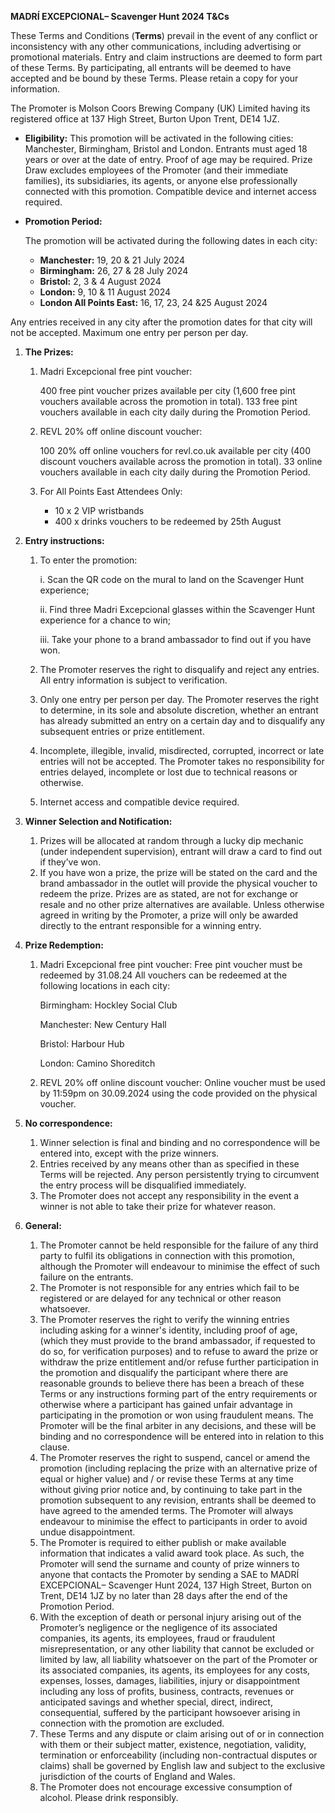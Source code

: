 ﻿**MADRÍ EXCEPCIONAL– Scavenger Hunt 2024 T&Cs**

These Terms and Conditions (**Terms**) prevail in the event of any conflict or inconsistency with any other communications, including advertising or promotional materials. Entry and claim instructions are deemed to form part of these Terms. By participating, all entrants will be deemed to have accepted and be bound by these Terms. Please retain a copy for your information.

The Promoter is Molson Coors Brewing Company (UK) Limited having its registered office at 137 High Street, Burton Upon Trent, DE14 1JZ.

- **Eligibility:** This promotion will be activated in the following cities: Manchester, Birmingham, Bristol and London. Entrants must aged 18 years or over at the date of entry. Proof of age may be required. Prize Draw excludes employees of the Promoter (and their immediate families), its subsidiaries, its agents, or anyone else professionally connected with this promotion. Compatible device and internet access required.

- **Promotion Period:**

  The promotion will be activated during the following dates in each city:

  - **Manchester:** 19, 20 & 21 July 2024
  - **Birmingham:** 26, 27 & 28 July 2024
  - **Bristol:** 2, 3 & 4 August 2024
  - **London:** 9, 10 & 11 August 2024
  - **London All Points East:** 16, 17, 23, 24 &25 August 2024

Any entries received in any city after the promotion dates for that city will not be accepted. Maximum one entry per person per day.

1. **The Prizes:**

   1. Madri Excepcional free pint voucher:

      400 free pint voucher prizes available per city (1,600 free pint vouchers available across the promotion in total). 133 free pint vouchers available in each city daily during the Promotion Period.

   2. REVL 20% off online discount voucher:

      100 20% off online vouchers for revl.co.uk available per city (400 discount vouchers available across the promotion in total). 33 online vouchers available in each city daily during the Promotion Period.

   3. For All Points East Attendees Only:

      - 10 x 2 VIP wristbands
      - 400 x drinks vouchers to be redeemed by 25th August

2. **Entry instructions:**

   1. To enter the promotion:

      i. Scan the QR code on the mural to land on the Scavenger Hunt experience;

      ii. Find three Madri Excepcional glasses within the Scavenger Hunt experience for a chance to win;

      iii. Take your phone to a brand ambassador to find out if you have won.

   2. The Promoter reserves the right to disqualify and reject any entries. All entry information is subject to verification.
   3. Only one entry per person per day. The Promoter reserves the right to determine, in its sole and absolute discretion, whether an entrant has already submitted an entry on a certain day and to disqualify any subsequent entries or prize entitlement.
   4. Incomplete, illegible, invalid, misdirected, corrupted, incorrect or late entries will not be accepted. The Promoter takes no responsibility for entries delayed, incomplete or lost due to technical reasons or otherwise.
   5. Internet access and compatible device required.

3. **Winner Selection and Notification:**

   1. Prizes will be allocated at random through a lucky dip mechanic (under independent supervision), entrant will draw a card to find out if they’ve won.
   2. If you have won a prize, the prize will be stated on the card and the brand ambassador in the outlet will provide the physical voucher to redeem the prize. Prizes are as stated, are not for exchange or resale and no other prize alternatives are available. Unless otherwise agreed in writing by the Promoter, a prize will only be awarded directly to the entrant responsible for a winning entry.

4. **Prize Redemption:**

   1. Madri Excepcional free pint voucher: Free pint voucher must be redeemed by 31.08.24 All vouchers can be redeemed at the following locations in each city:

      Birmingham: Hockley Social Club

      Manchester: New Century Hall

      Bristol: Harbour Hub

      London: Camino Shoreditch

   2. REVL 20% off online discount voucher: Online voucher must be used by 11:59pm on 30.09.2024 using the code provided on the physical voucher.

5. **No correspondence:**

   1. Winner selection is final and binding and no correspondence will be entered into, except with the prize winners.
   2. Entries received by any means other than as specified in these Terms will be rejected. Any person persistently trying to circumvent the entry process will be disqualified immediately.
   3. The Promoter does not accept any responsibility in the event a winner is not able to take their prize for whatever reason.

6. **General:**

   1. The Promoter cannot be held responsible for the failure of any third party to fulfil its obligations in connection with this promotion, although the Promoter will endeavour to minimise the effect of such failure on the entrants.
   2. The Promoter is not responsible for any entries which fail to be registered or are delayed for any technical or other reason whatsoever.
   3. The Promoter reserves the right to verify the winning entries including asking for a winner's identity, including proof of age, (which they must provide to the brand ambassador, if requested to do so, for verification purposes) and to refuse to award the prize or withdraw the prize entitlement and/or refuse further participation in the promotion and disqualify the participant where there are reasonable grounds to believe there has been a breach of these Terms or any instructions forming part of the entry requirements or otherwise where a participant has gained unfair advantage in participating in the promotion or won using fraudulent means. The Promoter will be the final arbiter in any decisions, and these will be binding and no correspondence will be entered into in relation to this clause.
   4. The Promoter reserves the right to suspend, cancel or amend the promotion (including replacing the prize with an alternative prize of equal or higher value) and / or revise these Terms at any time without giving prior notice and, by continuing to take part in the promotion subsequent to any revision, entrants shall be deemed to have agreed to the amended terms. The Promoter will always endeavour to minimise the effect to participants in order to avoid undue disappointment.
   5. The Promoter is required to either publish or make available information that indicates a valid award took place. As such, the Promoter will send the surname and county of prize winners to anyone that contacts the Promoter by sending a SAE to MADRÍ EXCEPCIONAL– Scavenger Hunt 2024, 137 High Street, Burton on Trent, DE14 1JZ by no later than 28 days after the end of the Promotion Period.
   6. With the exception of death or personal injury arising out of the Promoter’s negligence or the negligence of its associated companies, its agents, its employees, fraud or fraudulent misrepresentation, or any other liability that cannot be excluded or limited by law, all liability whatsoever on the part of the Promoter or its associated companies, its agents, its employees for any costs, expenses, losses, damages, liabilities, injury or disappointment including any loss of profits, business, contracts, revenues or anticipated savings and whether special, direct, indirect, consequential, suffered by the participant howsoever arising in connection with the promotion are excluded.
   7. These Terms and any dispute or claim arising out of or in connection with them or their subject matter, existence, negotiation, validity, termination or enforceability (including non-contractual disputes or claims) shall be governed by English law and subject to the exclusive jurisdiction of the courts of England and Wales.
   8. The Promoter does not encourage excessive consumption of alcohol. Please drink responsibly.
